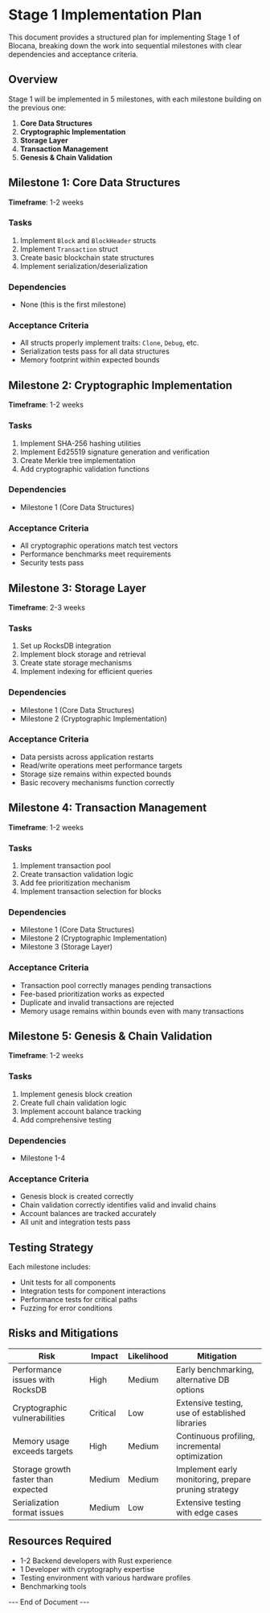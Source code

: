 # Stage 1 Implementation Plan

This document provides a structured plan for implementing Stage 1 of Blocana, breaking down the work into sequential milestones with clear dependencies and acceptance criteria.

## Overview

Stage 1 will be implemented in 5 milestones, with each milestone building on the previous one:

1. **Core Data Structures**
2. **Cryptographic Implementation**
3. **Storage Layer**
4. **Transaction Management**
5. **Genesis & Chain Validation**

## Milestone 1: Core Data Structures

**Timeframe**: 1-2 weeks

### Tasks
1. Implement `Block` and `BlockHeader` structs
2. Implement `Transaction` struct
3. Create basic blockchain state structures
4. Implement serialization/deserialization

### Dependencies
- None (this is the first milestone)

### Acceptance Criteria
- All structs properly implement traits: `Clone`, `Debug`, etc.
- Serialization tests pass for all data structures
- Memory footprint within expected bounds

## Milestone 2: Cryptographic Implementation

**Timeframe**: 1-2 weeks

### Tasks
1. Implement SHA-256 hashing utilities
2. Implement Ed25519 signature generation and verification
3. Create Merkle tree implementation
4. Add cryptographic validation functions

### Dependencies
- Milestone 1 (Core Data Structures)

### Acceptance Criteria
- All cryptographic operations match test vectors
- Performance benchmarks meet requirements
- Security tests pass

## Milestone 3: Storage Layer

**Timeframe**: 2-3 weeks

### Tasks
1. Set up RocksDB integration
2. Implement block storage and retrieval
3. Create state storage mechanisms
4. Implement indexing for efficient queries

### Dependencies
- Milestone 1 (Core Data Structures)
- Milestone 2 (Cryptographic Implementation)

### Acceptance Criteria
- Data persists across application restarts
- Read/write operations meet performance targets
- Storage size remains within expected bounds
- Basic recovery mechanisms function correctly

## Milestone 4: Transaction Management

**Timeframe**: 1-2 weeks

### Tasks
1. Implement transaction pool
2. Create transaction validation logic
3. Add fee prioritization mechanism
4. Implement transaction selection for blocks

### Dependencies
- Milestone 1 (Core Data Structures)
- Milestone 2 (Cryptographic Implementation)
- Milestone 3 (Storage Layer)

### Acceptance Criteria
- Transaction pool correctly manages pending transactions
- Fee-based prioritization works as expected
- Duplicate and invalid transactions are rejected
- Memory usage remains within bounds even with many transactions

## Milestone 5: Genesis & Chain Validation

**Timeframe**: 1-2 weeks

### Tasks
1. Implement genesis block creation
2. Create full chain validation logic
3. Implement account balance tracking
4. Add comprehensive testing

### Dependencies
- Milestone 1-4

### Acceptance Criteria
- Genesis block is created correctly
- Chain validation correctly identifies valid and invalid chains
- Account balances are tracked accurately
- All unit and integration tests pass

## Testing Strategy

Each milestone includes:
- Unit tests for all components
- Integration tests for component interactions
- Performance tests for critical paths
- Fuzzing for error conditions

## Risks and Mitigations

| Risk | Impact | Likelihood | Mitigation |
|------|--------|------------|------------|
| Performance issues with RocksDB | High | Medium | Early benchmarking, alternative DB options |
| Cryptographic vulnerabilities | Critical | Low | Extensive testing, use of established libraries |
| Memory usage exceeds targets | High | Medium | Continuous profiling, incremental optimization |
| Storage growth faster than expected | Medium | Medium | Implement early monitoring, prepare pruning strategy |
| Serialization format issues | Medium | Low | Extensive testing with edge cases |

## Resources Required

- 1-2 Backend developers with Rust experience
- 1 Developer with cryptography expertise
- Testing environment with various hardware profiles
- Benchmarking tools

--- End of Document ---
